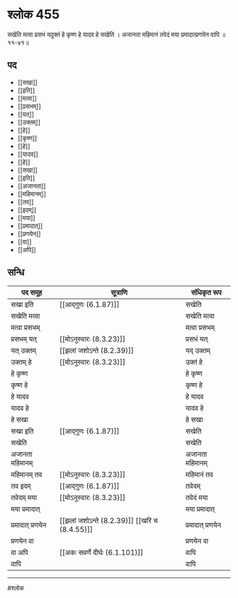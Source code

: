 # श्लोक 455

सखेति मत्वा प्रसभं यदुक्तं
हे कृष्ण हे यादव हे सखेति ।
अजानता महिमानं तवेदं
मया प्रमादात्प्रणयेन वापि ॥ ११-४१॥


## पद 

- [[सखा]]
- [[इति]]
- [[मत्वा]]
- [[प्रसभम्]]
- [[यत्]]
- [[उक्तम्]]
- [[हे]]
- [[कृष्ण]]
- [[हे]]
- [[यादव]]
- [[हे]]
- [[सखा]]
- [[इति]]
- [[अजानता]]
- [[महिमानम्]]
- [[तव]]
- [[इदम्]]
- [[मया]]
- [[प्रमादात्]]
- [[प्रणयेन]]
- [[वा]]
- [[अपि]]

## सन्धि

| पद समूह | सूत्राणि | संधिकृत रूप |
| ----- | ----- | ----- |
| सखा इति |  [[आद्गुणः (6.1.87)]] | सखेति |
| सखेति मत्वा |  | सखेति मत्वा |
| मत्वा प्रसभम् |  | मत्वा प्रसभम् |
| प्रसभम् यत् |  [[मोऽनुस्वारः (8.3.23)]] | प्रसभं यत् |
| यत् उक्तम् |  [[झलां जशोऽन्ते (8.2.39)]] | यद् उक्तम् |
| उक्तम् हे |  [[मोऽनुस्वारः (8.3.23)]] | उक्तं हे |
| हे कृष्ण |  | हे कृष्ण |
| कृष्ण हे |  | कृष्ण हे |
| हे यादव |  | हे यादव |
| यादव हे |  | यादव हे |
| हे सखा |  | हे सखा |
| सखा इति |  [[आद्गुणः (6.1.87)]] | सखेति |
| सखेति |  | सखेति |
| अजानता महिमानम् |  | अजानता महिमानम् |
| महिमानम् तव |  [[मोऽनुस्वारः (8.3.23)]] | महिमानं तव |
| तव इदम् |  [[आद्गुणः (6.1.87)]] | तवेदम् |
| तवेदम् मया |  [[मोऽनुस्वारः (8.3.23)]] | तवेदं मया |
| मया प्रमादात् |  | मया प्रमादात् |
| प्रमादात् प्रणयेन |  [[झलां जशोऽन्ते (8.2.39)]] [[खरि च (8.4.55)]] | प्रमादात् प्रणयेन |
| प्रणयेन वा |  | प्रणयेन वा |
| वा अपि |  [[अकः सवर्णे दीर्घः (6.1.101)]] | वापि |
| वापि |  | वापि |


---

#श्लोक
